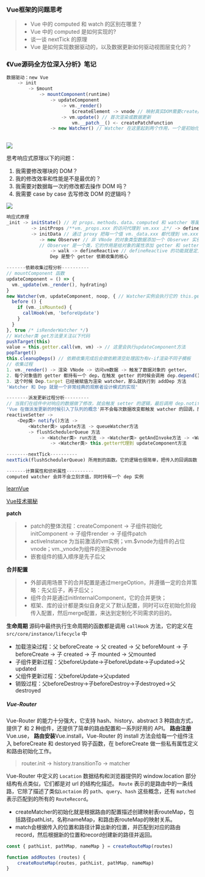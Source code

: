 
### Vue框架的问题思考
> - Vue 中的 computed 和 watch 的区别在哪里？
> - Vue 中的 computed 是如何实现的?
> - 谈一谈 nextTick 的原理
> - Vue 是如何实现数据驱动的，以及数据更新如何驱动视图层变化的？

### 《Vue源码全方位深入分析》笔记
```js
数据驱动：new Vue
    -> init
        -> $mount
            -> mountComponent(runtime)
                -> updateComponent
                    -> vm._render() 
                        $createElement -> vnode // 映射真实DOM需要create/diff/patch
                    -> vm.update() // 首次渲染或数据更新
                        vm.__patch__() <- createPatchFunction
                -> new Watcher() // Watcher 在这里起到两个作用，一个是初始化的时候会执行回调函数，另一个是当 vm 实例中的监测的数据发生变化的时候执行回调函数
                
```
![](https://ustbhuangyi.github.io/vue-analysis/assets/new-vue.png)

思考响应式原理以下的问题：
1. 我需要修改哪块的 DOM？
2. 我的修改效率和性能是不是最优的？
3. 我需要对数据每一次的修改都去操作 DOM 吗？
4. 我需要 case by case 去写修改 DOM 的逻辑吗？


![](https://upload-images.jianshu.io/upload_images/3061147-ba6e5ec74076a6d3.png?imageMogr2/auto-orient/strip%7CimageView2/2/w/1240)


```js
响应式原理
_init -> initState() // 对 props、methods、data、computed 和 watcher 等属性做了初始化操作
         -> initProps /**vm._props.xxx 的访问代理到 vm.xxx 上*/ -> defineReactive
         -> initData // 通过 proxy 把每一个值 vm._data.xxx 都代理到 vm.xxx 上；另一个是调用 observe 方法观测整个 data 的变化，把 data 也变成响应式
            -> new Observer // 非 VNode 的对象类型数据添加一个 Observer 实例
            // Observer 是一个类，它的作用是给对象的属性添加 getter 和 setter，用于依赖收集和派发更新
                -> walk -> defineReactive // defineReactive 的功能就是定义一个响应式对象，给对象动态添加 getter 和 setter
                Dep 是整个 getter 依赖收集的核心

-------依赖收集过程分析----------
// mountComponent 函数
updateComponent = () => {
  vm._update(vm._render(), hydrating)
}
new Watcher(vm, updateComponent, noop, { // Watcher实例会执行它的 this.get() 方法
  before () {
    if (vm._isMounted) {
      callHook(vm, 'beforeUpdate')
    }
  }
}, true /* isRenderWatcher */)
// Watcher类 get方法里关注以下代码
pushTarget(this)
value = this.getter.call(vm, vm) -> // 这里会执行updateComponent方法
popTarget()
this.cleanupDeps() // 依赖收集完成后会做依赖清空处理因为有v-if渲染不同子模板 
// 收集过程
1. vm._render() -> 渲染 VNode -> 访问vm数据 -> 触发了数据对象的 getter。
2. 每个对象值的 getter 都持有一个 dep，在触发 getter 的时候会调用 dep.depend() 方法，也就会执行 Dep.target.addDep(this)。
3. 这个时候 Dep.target 已经被赋值为渲染 watcher，那么就执行到 addDep 方法
'Watcher 和 Dep 就是一个非常经典的观察者设计模式的实现'

--------派发更新过程分析---------
// 当我们在组件中对响应的数据做了修改，就会触发 setter 的逻辑，最后调用 dep.notify() 方法， 它是 Dep 的一个实例方法
'Vue 在做派发更新的时候引入了队列的概念'并不会每次数据改变都触发 watcher 的回调，而是把这些 watcher 先添加到一个队列里，然后在 nextTick 后执行 flushSchedulerQueue
reactiveSetter -> 
    <Dep类> notify()方法 -> 
        <Watcher类> update方法 -> queueWatcher方法
        -> flushSchedulerQueue 方法 
            -> <Watcher类> run方法 -> <Watcher类> getAndInvoke方法 -> <Watcher类> get方法
                -> <Watcher类> this.getter代理到 updateComponent方法

--------nextTick----------
nextTick(flushSchedulerQueue) 所用到的函数。它的逻辑也很简单，把传入的回调函数 cb 压入 callbacks 数组，最后一次性地根据 useMacroTask 条件执行 macroTimerFunc 或者是 microTimerFunc，而它们都会在下一个 tick 执行 flushCallbacks

-------计算属性和侦听属性----------
computed watcher 会并不会立刻求值，同时持有一个 dep 实例
```

[learnVue](https://github.com/answershuto/learnVue/blob/master/README.md)

[Vue技术揭秘](https://ustbhuangyi.github.io/vue-analysis/)

**patch**
> - patch的整体流程：createComponent -> 子组件初始化initComponent -> 子组件render -> 子组件patch
> - activeInstance 为当前激活的vm实例；vm.$vnode为组件的占位vnode；vm._vnode为组件的渲染vnode
> - 嵌套组件的插入顺序是先子后父

**合并配置**
> - 外部调用场景下的合并配置是通过mergeOption，并遵循一定的合并策略：先父后子，再子后父；
> - 组件合并是通过initInternalComponent，它的合并更快；
> - 框架、库的设计都是类似自身定义了默认配置，同时可以在初始化阶段传入配置，然后merge配置，来达到定制化不同需求的目的。

**生命周期**
源码中最终执行生命周期的函数都是调用 `callHook` 方法，它的定义在 `src/core/instance/lifecycle` 中

- 加载渲染过程：父 beforeCreate -> 父 created -> 父 beforeMount -> 子 beforeCreate -> 子 created -> 子 mounted -> 父mounted
- 子组件更新过程：父beforeUpdate->子beforeUpdate->子updated->父updated
- 父组件更新过程：父beforeUpdate->父updated
- 销毁过程：父beforeDestroy->子beforeDestroy->子destroyed->父destroyed

##### Vue-Router
Vue-Router 的能力十分强大，它支持 hash、history、abstract 3 种路由方式，提供了 <router-link> 和 <router-view> 2 种组件，还提供了简单的路由配置和一系列好用的 API。
**路由注册**Vue.use， **路由安装**Vue.install，Vue-Router 的 install 方法会给每一个组件注入 beforeCreate 和 destoryed 钩子函数，在 beforeCreate 做一些私有属性定义和路由初始化工作。

> router.init -> history.transitionTo -> matcher

Vue-Router 中定义的 `Location` 数据结构和浏览器提供的 window.location 部分结构有点类似，它们都是对 url 的结构化描述。
`Route` 表示的是路由中的一条线路，它除了描述了类似`Loctaion` 的 `path`、`query`、`hash` 这些概念，还有 `matched` 表示匹配到的所有的 `RouteRecord`。

- createMatcher的初始化就是根据路由的配置描述创建映射表routeMap，包括路径pathList，名称nameMap，和路由表routeMap的映射关系。
- match会根据传入的位置和路径计算出新的位置，并匹配到对应的路由record，然后根据新的位置和record创建新的路径并返回。
```javascript
const { pathList, pathMap, nameMap } = createRouteMap(routes)

function addRoutes (routes) {
    createRouteMap(routes, pathList, pathMap, nameMap)
}
```


